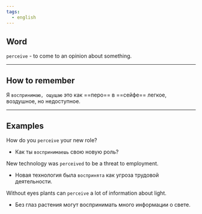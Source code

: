 ```yaml
---
tags:
  - english
---
```

## Word

`perceive` - to come to an opinion about something.

---
## How to remember

Я `воспринимаю, ощущаю` это как ==перо== в ==сейфе== легкое, воздушное, но недоступное.

---
## Examples

How do you `perceive` your new role?
- Как ты `воспринимаешь` свою новую роль?

New technology was `perceived` to be a threat to employment.
- Новая технология была `воспринята` как угроза трудовой деятельности.

Without eyes plants can `perceive` a lot of information about light.
- Без глаз растения могут воспринимать много информации о свете.